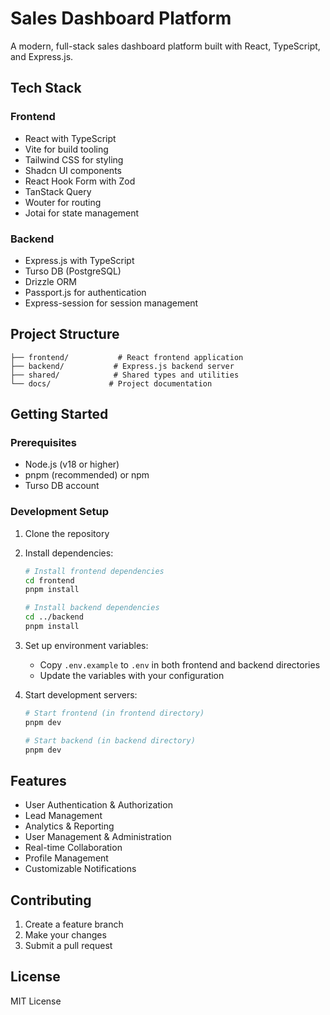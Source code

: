 # Sales Dashboard Platform

A modern, full-stack sales dashboard platform built with React, TypeScript, and Express.js.

## Tech Stack

### Frontend
- React with TypeScript
- Vite for build tooling
- Tailwind CSS for styling
- Shadcn UI components
- React Hook Form with Zod
- TanStack Query
- Wouter for routing
- Jotai for state management

### Backend
- Express.js with TypeScript
- Turso DB (PostgreSQL)
- Drizzle ORM
- Passport.js for authentication
- Express-session for session management

## Project Structure

```
├── frontend/           # React frontend application
├── backend/           # Express.js backend server
├── shared/            # Shared types and utilities
└── docs/             # Project documentation
```

## Getting Started

### Prerequisites
- Node.js (v18 or higher)
- pnpm (recommended) or npm
- Turso DB account

### Development Setup

1. Clone the repository
2. Install dependencies:
   ```bash
   # Install frontend dependencies
   cd frontend
   pnpm install

   # Install backend dependencies
   cd ../backend
   pnpm install
   ```

3. Set up environment variables:
   - Copy `.env.example` to `.env` in both frontend and backend directories
   - Update the variables with your configuration

4. Start development servers:
   ```bash
   # Start frontend (in frontend directory)
   pnpm dev

   # Start backend (in backend directory)
   pnpm dev
   ```

## Features

- User Authentication & Authorization
- Lead Management
- Analytics & Reporting
- User Management & Administration
- Real-time Collaboration
- Profile Management
- Customizable Notifications

## Contributing

1. Create a feature branch
2. Make your changes
3. Submit a pull request

## License

MIT License